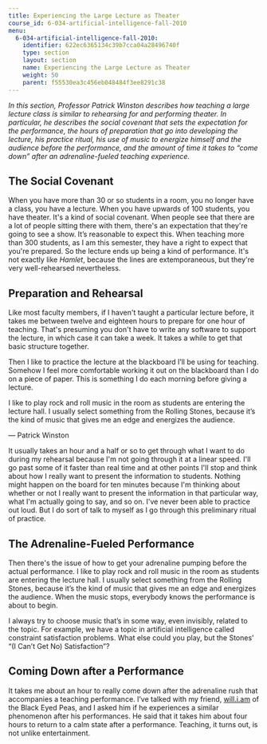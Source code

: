 ```yaml
---
title: Experiencing the Large Lecture as Theater
course_id: 6-034-artificial-intelligence-fall-2010
menu:
  6-034-artificial-intelligence-fall-2010:
    identifier: 622ec6365134c39b7cca04a28496740f
    type: section
    layout: section
    name: Experiencing the Large Lecture as Theater
    weight: 50
    parent: f55530ea3c456eb048484f3ee8291c38
---
```

_In this section, Professor Patrick Winston describes how teaching a large lecture class is similar to rehearsing for and performing theater. In particular, he describes the social covenant that sets the expectation for the performance, the hours of preparation that go into developing the lecture, his practice ritual, his use of music to energize himself and the audience before the performance, and the amount of time it takes to “come down” after an adrenaline-fueled teaching experience._

The Social Covenant
-------------------

When you have more than 30 or so students in a room, you no longer have a class, you have a lecture. When you have upwards of 100 students, you have theater. It's a kind of social covenant. When people see that there are a lot of people sitting there with them, there's an expectation that they're going to see a show. It’s reasonable to expect this. When teaching more than 300 students, as I am this semester, they have a right to expect that you're prepared. So the lecture ends up being a kind of performance. It's not exactly like _Hamlet_, because the lines are extemporaneous, but they're very well-rehearsed nevertheless.

Preparation and Rehearsal
-------------------------

Like most faculty members, if I haven't taught a particular lecture before, it takes me between twelve and eighteen hours to prepare for one hour of teaching. That's presuming you don't have to write any software to support the lecture, in which case it can take a week. It takes a while to get that basic structure together.

Then I like to practice the lecture at the blackboard I’ll be using for teaching. Somehow I feel more comfortable working it out on the blackboard than I do on a piece of paper. This is something I do each morning before giving a lecture.

I like to play rock and roll music in the room as students are entering the lecture hall. I usually select something from the Rolling Stones, because it’s the kind of music that gives me an edge and energizes the audience.

— Patrick Winston

It usually takes an hour and a half or so to get through what I want to do during my rehearsal because I'm not going through it at a linear speed. I'll go past some of it faster than real time and at other points I'll stop and think about how I really want to present the information to students. Nothing might happen on the board for ten minutes because I'm thinking about whether or not I really want to present the information in that particular way, what I'm actually going to say, and so on. I've never been able to practice out loud. But I do sort of talk to myself as I go through this preliminary ritual of practice.

The Adrenaline-Fueled Performance
---------------------------------

Then there's the issue of how to get your adrenaline pumping before the actual performance. I like to play rock and roll music in the room as students are entering the lecture hall. I usually select something from the Rolling Stones, because it’s the kind of music that gives me an edge and energizes the audience. When the music stops, everybody knows the performance is about to begin.

I always try to choose music that’s in some way, even invisibly, related to the topic. For example, we have a topic in artificial intelligence called constraint satisfaction problems. What else could you play, but the Stones’ “(I Can’t Get No) Satisfaction”?

Coming Down after a Performance
-------------------------------

It takes me about an hour to really come down after the adrenaline rush that accompanies a teaching performance. I’ve talked with my friend, [will.i.am](http://will.i.am/about) of the Black Eyed Peas, and I asked him if he experiences a similar phenomenon after his performances. He said that it takes him about four hours to return to a calm state after a performance. Teaching, it turns out, is not unlike entertainment.